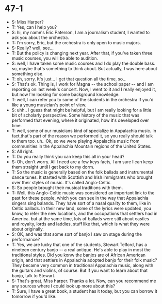 # 47-1
+ S: Miss Harper?
+ T: Yes, can I help you?
+ S: hi, my name's Eric Paterson,  I am a journalism student, I wanted to ask you about the orchestra.
+ T: I'm sorry, Eric, but the orchestra is only open to music majors.
+ S: Really? well, see...
+ T: But the policy is changing next year. After that, if you've taken three music courses, you will be able to audition.
+ S: well, I have taken some music courses and I do play the double bass. so, maybe that's something to think about. But actually, I was here about something else.
+ T: oh, sorry, It's just... I get that question all the time, so...
+ S: That's ok. Thing is, I work for Magna -- the school paper -- and I am reporting on last week's concert. Now, I went to it and I really enjoyed it, but now I'm looking for some background knowledge.
+ T: well, I can refer you to some of the students in the orchestra if you'd like a young musician's point of view.
+ S: uhh.. I guess that might be helpful, but I am really looking for a little bit of scholarly perspective. Some history of the music that was performed that evening, where it originated, how it's developed over time.
+ T: well, some of our musicians kind of specialize in Appalachia music. In fact,that's part of the reason we performed it, so you really should talk to them too. uh.. Ok, so we were playing Appalachia music from communities in the Appalachia Mountain regions of the United States.
+ S: All right.
+ T: Do you really think you can keep this all in your head?
+ S: Oh, don't worry. All I need are a few keys facts, I am sure I can keep them straight until I get back to my dorm.
+ T: So the music is generally based on the folk ballads and instrumental dance tunes. It started with Scottish and Irish immigrants who brought over their styles of music. It's called Anglo-Celtic.
+ S: So people brought their musical traditions with them.
+ T: Well, this Anglo-Celtic music was considered an important link to the past for these people, which you can see in the way that Appalachia singers sing balands. They have sort of a nasal quality to them, like in Celtic ballads. In their new land, some of the lyrics were updated, you know, to refer the new locations, and the occupations that settlers had in America. but at the same time, lots of ballads were still about castles and royalty, lords and laddies, stuff like that, which is what they were about originally.
+ S: OK, and was that some sort of banjo I saw on stage during the performance?
+ T: Yes, we are lucky that one of the students, Stewart Telford, has a nineteen century banjo -- a real antique. He's able to play in most the traditional styles. Did you konw the banjos are of African American origin, and that settlers in Appalachia adopted banjo for their folk music? They became very common in traditional Appalachia music, along with the guitars and violins, of course. But if you want to learn about that banjo, talk to Stewart.
+ S: That's great, Miss harper. Thanks a lot. Now, can you recommend me any sources where I could look up more about this?
+ T: Sure, I have a great book, a student has it today, but you can borrow it tomorrow if you'd like.